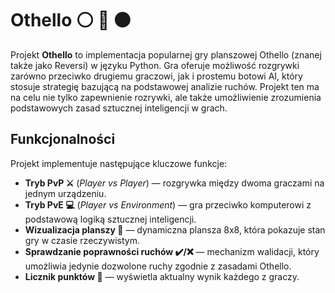 # Othello ⚪ :arrows_counterclockwise: :black_circle:

Projekt **Othello** to implementacja popularnej gry planszowej Othello (znanej także jako Reversi) w języku Python. Gra oferuje możliwość rozgrywki zarówno przeciwko drugiemu graczowi, jak i prostemu botowi AI, który stosuje strategię bazującą na podstawowej analizie ruchów. Projekt ten ma na celu nie tylko zapewnienie rozrywki, ale także umożliwienie zrozumienia podstawowych zasad sztucznej inteligencji w grach.

## Funkcjonalności

Projekt implementuje następujące kluczowe funkcje:
- **Tryb PvP ⚔️** (*Player vs Player*) — rozgrywka między dwoma graczami na jednym urządzeniu.
- **Tryb PvE :computer:** (*Player vs Environment*) — gra przeciwko komputerowi z podstawową logiką sztucznej inteligencji.
- **Wizualizacja planszy :white_square_button:** — dynamiczna plansza 8x8, która pokazuje stan gry w czasie rzeczywistym.
- **Sprawdzanie poprawności ruchów :heavy_check_mark:/:x:** — mechanizm walidacji, który umożliwia jedynie dozwolone ruchy zgodnie z zasadami Othello.
- **Licznik punktów :memo:** — wyświetla aktualny wynik każdego z graczy.

